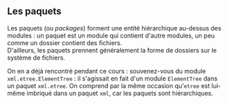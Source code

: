 ## Les paquets

Les paquets (ou _packages_) forment une entité hiérarchique au-dessus des modules : un paquet est un module qui contient d'autre modules, un peu comme un dossier contient des fichiers.  
D'ailleurs, les paquets prennent généralement la forme de dossiers sur le système de fichiers.

On en a déjà rencontré pendant ce cours : souvenez-vous du module `xml.etree.ElementTree` : il s'agissait en fait d'un module `ElementTree` dans un paquet `xml.etree`.
On comprend par la même occasion qu'`etree` est lui-même imbriqué dans un paquet `xml`, car les paquets sont hiérarchiques.
